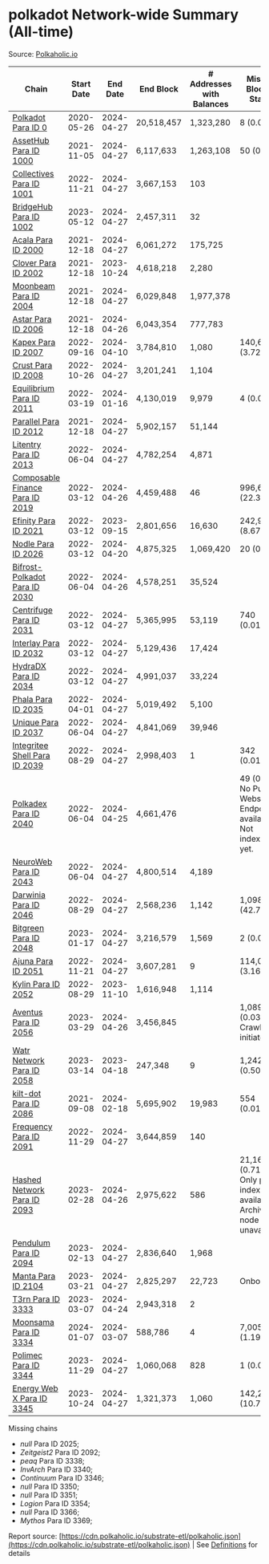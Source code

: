 # polkadot Network-wide Summary (All-time)

Source: [Polkaholic.io](https://polkaholic.io)


| Chain            | Start Date | End Date | End Block | # Addresses with Balances | Missing Blocks / Status |
| ---------------- | ---------- | ---------| --------- | ------------------------- | ----------------------- |
| [Polkadot Para ID 0](/polkadot/0-polkadot) | 2020-05-26 | 2024-04-27 | 20,518,457 |  1,323,280 | 8 (0.00%)  |
| [AssetHub Para ID 1000](/polkadot/1000-assethub) | 2021-11-05 | 2024-04-27 | 6,117,633 |  1,263,108 | 50 (0.00%)  |
| [Collectives Para ID 1001](/polkadot/1001-collectives) | 2022-11-21 | 2024-04-27 | 3,667,153 |  103 |    |
| [BridgeHub Para ID 1002](/polkadot/1002-bridgehub) | 2023-05-12 | 2024-04-27 | 2,457,311 |  32 |    |
| [Acala Para ID 2000](/polkadot/2000-acala) | 2021-12-18 | 2024-04-27 | 6,061,272 |  175,725 |    |
| [Clover Para ID 2002](/polkadot/2002-clover) | 2021-12-18 | 2023-10-24 | 4,618,218 |  2,280 |    |
| [Moonbeam Para ID 2004](/polkadot/2004-moonbeam) | 2021-12-18 | 2024-04-27 | 6,029,848 |  1,977,378 |    |
| [Astar Para ID 2006](/polkadot/2006-astar) | 2021-12-18 | 2024-04-26 | 6,043,354 |  777,783 |    |
| [Kapex Para ID 2007](/polkadot/2007-kapex) | 2022-09-16 | 2024-04-10 | 3,784,810 |  1,080 | 140,668 (3.72%)  |
| [Crust Para ID 2008](/polkadot/2008-crust) | 2022-10-26 | 2024-04-27 | 3,201,241 |  1,104 |    |
| [Equilibrium Para ID 2011](/polkadot/2011-equilibrium) | 2022-03-19 | 2024-01-16 | 4,130,019 |  9,979 | 4 (0.00%)  |
| [Parallel Para ID 2012](/polkadot/2012-parallel) | 2021-12-18 | 2024-04-27 | 5,902,157 |  51,144 |    |
| [Litentry Para ID 2013](/polkadot/2013-litentry) | 2022-06-04 | 2024-04-27 | 4,782,254 |  4,871 |    |
| [Composable Finance Para ID 2019](/polkadot/2019-composable) | 2022-03-12 | 2024-04-26 | 4,459,488 |  46 | 996,638 (22.35%)  |
| [Efinity Para ID 2021](/polkadot/2021-efinity) | 2022-03-12 | 2023-09-15 | 2,801,656 |  16,630 | 242,949 (8.67%)  |
| [Nodle Para ID 2026](/polkadot/2026-nodle) | 2022-03-12 | 2024-04-20 | 4,875,325 |  1,069,420 | 20 (0.00%)  |
| [Bifrost-Polkadot Para ID 2030](/polkadot/2030-bifrost) | 2022-06-04 | 2024-04-26 | 4,578,251 |  35,524 |    |
| [Centrifuge Para ID 2031](/polkadot/2031-centrifuge) | 2022-03-12 | 2024-04-27 | 5,365,995 |  53,119 | 740 (0.01%)  |
| [Interlay Para ID 2032](/polkadot/2032-interlay) | 2022-03-12 | 2024-04-27 | 5,129,436 |  17,424 |    |
| [HydraDX Para ID 2034](/polkadot/2034-hydradx) | 2022-03-12 | 2024-04-27 | 4,991,037 |  33,224 |    |
| [Phala Para ID 2035](/polkadot/2035-phala) | 2022-04-01 | 2024-04-27 | 5,019,492 |  5,100 |    |
| [Unique Para ID 2037](/polkadot/2037-unique) | 2022-06-04 | 2024-04-27 | 4,841,069 |  39,946 |    |
| [Integritee Shell Para ID 2039](/polkadot/2039-integritee) | 2022-08-29 | 2024-04-27 | 2,998,403 |  1 | 342 (0.01%)  |
| [Polkadex Para ID 2040](/polkadot/2040-polkadex) | 2022-06-04 | 2024-04-25 | 4,661,476 |   | 49 (0.00%) No Public Websocket Endpoint available: Not indexing yet. |
| [NeuroWeb Para ID 2043](/polkadot/2043-neuroweb) | 2022-06-04 | 2024-04-27 | 4,800,514 |  4,189 |    |
| [Darwinia Para ID 2046](/polkadot/2046-darwinia) | 2022-08-29 | 2024-04-27 | 2,568,236 |  1,142 | 1,098,047 (42.75%)  |
| [Bitgreen Para ID 2048](/polkadot/2048-bitgreen) | 2023-01-17 | 2024-04-27 | 3,216,579 |  1,569 | 2 (0.00%)  |
| [Ajuna Para ID 2051](/polkadot/2051-ajuna) | 2022-11-21 | 2024-04-27 | 3,607,281 |  9 | 114,050 (3.16%)  |
| [Kylin Para ID 2052](/polkadot/2052-kylin) | 2022-08-29 | 2023-11-10 | 1,616,948 |  1,114 |    |
| [Aventus Para ID 2056](/polkadot/2056-aventus) | 2023-03-29 | 2024-04-26 | 3,456,845 |   | 1,089 (0.03%) Crawling initiated |
| [Watr Network Para ID 2058](/polkadot/2058-watr) | 2023-03-14 | 2023-04-18 | 247,348 |  9 | 1,242 (0.50%)  |
| [kilt-dot Para ID 2086](/polkadot/2086-kilt) | 2021-09-08 | 2024-02-18 | 5,695,902 |  19,983 | 554 (0.01%)  |
| [Frequency Para ID 2091](/polkadot/2091-frequency) | 2022-11-29 | 2024-04-27 | 3,644,859 |  140 |    |
| [Hashed Network Para ID 2093](/polkadot/2093-hashed) | 2023-02-28 | 2024-04-26 | 2,975,622 |  586 | 21,163 (0.71%) Only partial index available: Archive node unavailable |
| [Pendulum Para ID 2094](/polkadot/2094-pendulum) | 2023-02-13 | 2024-04-27 | 2,836,640 |  1,968 |    |
| [Manta Para ID 2104](/polkadot/2104-manta) | 2023-03-21 | 2024-04-27 | 2,825,297 |  22,723 |   Onboarding |
| [T3rn Para ID 3333](/polkadot/3333-t3rn) | 2023-03-07 | 2024-04-24 | 2,943,318 |  2 |    |
| [Moonsama Para ID 3334](/polkadot/3334-moonsama) | 2024-01-07 | 2024-03-07 | 588,786 |  4 | 7,005 (1.19%)  |
| [Polimec Para ID 3344](/polkadot/3344-polimec) | 2023-11-29 | 2024-04-27 | 1,060,068 |  828 | 1 (0.00%)  |
| [Energy Web X Para ID 3345](/polkadot/3345-energywebx) | 2023-10-24 | 2024-04-27 | 1,321,373 |  1,060 | 142,272 (10.77%)  |

Missing chains


* *null* Para ID 2025; 
* *Zeitgeist2* Para ID 2092; 
* *peaq* Para ID 3338; 
* *InvArch* Para ID 3340; 
* *Continuum* Para ID 3346; 
* *null* Para ID 3350; 
* *null* Para ID 3351; 
* *Logion* Para ID 3354; 
* *null* Para ID 3366; 
* *Mythos* Para ID 3369; 

Report source: [https://cdn.polkaholic.io/substrate-etl/polkaholic.json](https://cdn.polkaholic.io/substrate-etl/polkaholic.json) | See [Definitions](/DEFINITIONS.md) for details
